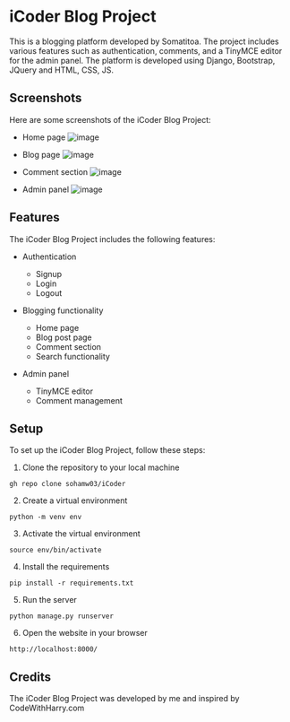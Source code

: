 # iCoder Blog Project

This is a blogging platform developed by Somatitoa. The project includes various features such as authentication, comments, and a TinyMCE editor for the admin panel. The platform is developed using Django, Bootstrap, JQuery and HTML, CSS, JS.

## Screenshots

Here are some screenshots of the iCoder Blog Project:

* Home page
![image](https://user-images.githubusercontent.com/102748742/236445853-6f8bc578-dcee-44f3-8e96-3b6a72e5e44f.png)

* Blog page
![image](https://user-images.githubusercontent.com/102748742/236445971-8a470b4f-382e-4b5d-b9a2-6b0c209a12da.png)

* Comment section
![image](https://user-images.githubusercontent.com/102748742/236446165-040a3048-5f3c-47b7-b7cb-0fdef1767000.png)

* Admin panel
![image](https://user-images.githubusercontent.com/102748742/236446555-f7781e30-6f9b-464e-b50b-0f18278ba74c.png)

## Features

The iCoder Blog Project includes the following features:

* Authentication
  * Signup
  * Login
  * Logout

* Blogging functionality
  * Home page
  * Blog post page
  * Comment section
  * Search functionality

* Admin panel
  * TinyMCE editor
  * Comment management

## Setup

To set up the iCoder Blog Project, follow these steps:

1. Clone the repository to your local machine
```
gh repo clone sohamw03/iCoder
```

2. Create a virtual environment
```
python -m venv env
```

3. Activate the virtual environment
```
source env/bin/activate
```

4. Install the requirements
```
pip install -r requirements.txt
```

5. Run the server
```
python manage.py runserver
```

6. Open the website in your browser
```
http://localhost:8000/
```

## Credits

The iCoder Blog Project was developed by me and inspired by CodeWithHarry.com
